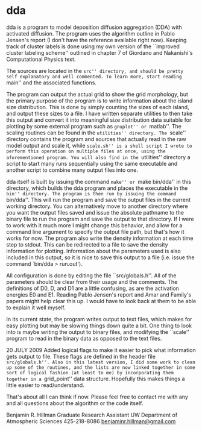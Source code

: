 # dda
dda is a program to model deposition diffusion aggregation (DDA) with activated diffusion. The program uses the algorithm outline in Pablo Jensen's report (I don't have the reference available right now). Keeping track of cluster labels is done using my own version of the ``improved cluster labeling scheme'' outlined in chapter 7 of Giordano and Nakanishi's Computational Physics text.

The sources are located in the ``src'' directory, and should be pretty self explanatory and well commented. To learn more, start reading ``main'' and the associated functions.

The program can output the actual grid to show the grid morphology, but the primary purpose of the program is to write information about the island size distribution. This is done by simply counting the sizes of each island, and output these sizes to a file. I have written separate utilities to then take this output and convert it into meaningful size distribution data suitable for plotting by some external program such as ``gnuplot'' or ``matlab''. The scaling routines can be found in the ``utilities'' directory. The ``scale'' directory contains the program and sources that actually read in the raw model output and scale it, while ``scale.sh'' is a shell script I wrote to perform this operation on multiple files at once, using the aforementioned program. You will also find in the ``utilities'' directory a script to start many runs sequentially using the same executable and another script to combine many output files into one.

dda itself is built by issuing the command ``make'' or ``make bin/dda'' in this directory, which builds the dda program and places the executable in the ``bin'' directory. The program is then run by issuing the command ``bin/dda''. This will run the program and save the output files in the current working directory. You can alternatively move to another directory where you want the output files saved and issue the absolute pathname to the binary file to run the program and save the output to that directory. If I were to work with it much more I might change this behavior, and allow for a command line argument to specify the output file path, but that's how it works for now. The program also write the density information at each time step to stdout. This can be redirected to a file to save the density information for plotting. Information about the parameters used is also included in this output, so it is nice to save this output to a file (i.e. issue the command `bin/dda > run.out').

All configuration is done by editing the file ``src/globals.h''. All of the parameters should be clear from their usage and the comments. The definitions of D0, D, and D1 are a little confusing, as are the activation energies E0 and E1. Reading Pablo Jensen's report and Amar and Family's papers might help clear this up. I would have to look back at them to be able to explain it well myself.

In its current state, the program writes output to text files, which makes for easy plotting but may be slowing things down quite a bit. One thing to look into is maybe writing the output to binary files, and modifying the ``scale'' program to read in the binary data as opposed to the text files.

20 JULY 2009
Added logical flags to make it easier to pick what information gets output to file. These flags are defined in the header file ``src/globals.h''. Also in this latest version, I did some work to clean up some of the routines, and the lists are now linked together in some sort of logical fashion (at least to me) by incorporating them together in a ``grid_point'' data structure. Hopefully this makes things a little easier to read/understand.

That's about all I can think if now. Please feel free to contact me with any and all questions about the algorithm or the code itself.

Benjamin R. Hillman
Graduate Research Assistant
UW Department of Atmospheric Sciences
425-218-8086
benjaminr.hillman@gmail.com

